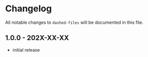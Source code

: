 # Changelog

All notable changes to `dashed-files` will be documented in this file.

## 1.0.0 - 202X-XX-XX

- initial release
